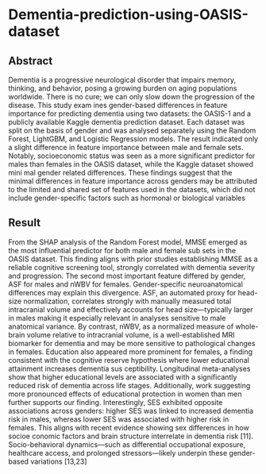 # Dementia-prediction-using-OASIS-dataset

## Abstract
Dementia is a progressive neurological disorder that impairs memory, thinking,
 and behavior, posing a growing burden on aging populations worldwide. There
 is no cure; we can only slow down the progression of the disease. This study exam
ines gender-based differences in feature importance for predicting dementia using
 two datasets: the OASIS-1 and a publicly available Kaggle dementia prediction
 dataset. Each dataset was split on the basis of gender and was analysed separately
 using the Random Forest, LightGBM, and Logistic Regression models. The result
 indicated only a slight difference in feature importance between male and female
 sets. Notably, socioeconomic status was seen as a more significant predictor for
 males than females in the OASIS dataset, while the Kaggle dataset showed mini
mal gender related differences. These findings suggest that the minimal differences
 in feature importance across genders may be attributed to the limited and shared
 set of features used in the datasets, which did not include gender-specific factors
 such as hormonal or biological variables

## Result
 From the SHAP analysis of the Random Forest model, MMSE emerged as the most influential predictor for both male and female sub
sets in the OASIS dataset. This finding aligns with prior studies establishing MMSE as a
 reliable cognitive screening tool, strongly correlated with dementia severity and progression.
 The second most important feature differed by gender, ASF for males and nWBV
 for females. Gender-specific neuroanatomical differences may explain this divergence.
 ASF, an automated proxy for head-size normalization, correlates strongly with manually
 measured total intracranial volume and effectively accounts for head size—typically larger
 in males making it especially relevant in analyses sensitive to male anatomical variance. By contrast, nWBV, as a normalized measure of whole-brain volume relative to
 intracranial volume, is a well-established MRI biomarker for dementia and may be more
 sensitive to pathological changes in females.
 Education also appeared more prominent for females, a finding consistent with the
 cognitive reserve hypothesis where lower educational attainment increases dementia sus
ceptibility. Longitudinal meta-analyses show that higher educational levels are associated
 with a significantly reduced risk of dementia across life stages. Additionally, work
 suggesting more pronounced effects of educational protection in women than men further
 supports our finding.
 Interestingly, SES exhibited opposite associations across genders: higher SES was
 linked to increased dementia risk in males, whereas lower SES was associated with higher
risk in females. This aligns with recent evidence showing sex differences in how socioe
conomic factors and brain structure interrelate in dementia risk [11]. Socio-behavioral
 dynamics—such as differential occupational exposure, healthcare access, and prolonged
 stressors—likely underpin these gender-based variations [13,23]
